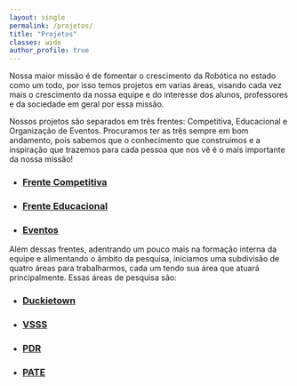 ```yaml
---
layout: single
permalink: /projetos/
title: "Projetos"
classes: wide
author_profile: true
---
```


Nossa maior missão é de fomentar o crescimento da Robótica no estado como um todo, por isso temos projetos em varias áreas, visando cada vez mais o crescimento da nossa equipe e do interesse dos alunos, professores e da sociedade em geral por essa missão.

Nossos projetos são separados em três frentes: Competitiva, Educacional e Organização de Eventos. Procuramos ter as três sempre em bom andamento, pois sabemos que o conhecimento que construímos e a inspiração que trazemos para cada pessoa que nos vê é o mais importante da nossa missão!

- ### [Frente Competitiva](frente_competitiva)
- ### [Frente Educacional](frente_educacional)
- ### [Eventos](eventos)

Além dessas frentes, adentrando um pouco mais na formação interna da equipe e alimentando o âmbito da pesquisa, iniciamos uma subdivisão de quatro áreas para trabalharmos, cada um tendo sua área que atuará principalmente. Essas áreas de pesquisa são:

- ### [Duckietown](duckietown)
- ### [VSSS](vsss)
- ### [PDR](pdr)
- ### [PATE](pate)

